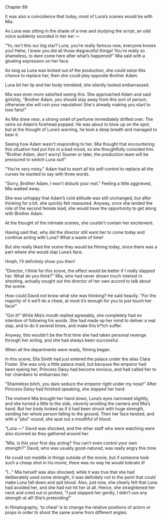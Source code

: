 Chapter 89

It was also a coincidence that today, most of Luna’s scenes would be with Mia.


As Luna was sitting in the shade of a tree and studying the script, an odd voice suddenly sounded in her ear —


"Yo, isn't this our big star? Luna, you’re really famous now, everyone knows you! Hehe, I knew you did all those disgraceful things! You're really so shameless, to dare come here after what’s happened!" Mia said with a gloating expression on her face.


As long as Luna was kicked out of the production, she could seize this chance to replace her, then she could play opposite Brother Adam.


Luna bit her lip and her body trembled; she silently looked embarrassed.


Mia was even more satisfied seeing this. She approached Adam and said girlishly, "Brother Adam, you should stay away from this sort of person, otherwise she will ruin your reputation! She's already making you start to lose fans!"


As Mia drew near, a strong smell of perfume immediately drifted over. The veins on Adam’s forehead popped. He was about to blow up on the spot, but at the thought of Luna’s warning, he took a deep breath and managed to bear it.


Seeing how Adam wasn’t responding to her, Mia thought that encountering this situation had put him in a bad mood, so she thoughtfully consoled him. "Brother Adam, don’t worry! Sooner or later, the production team will be pressured to switch Luna out!"


"You're very noisy." Adam had to exert all his self-control to replace all the curses he wanted to say with three words.


"Sorry, Brother Adam, I won't disturb your rest." Feeling a little aggrieved, Mia walked away.


She was unhappy that Adam’s cold attitude was still unchanged, but after thinking for a bit, she quickly felt reassured. Anyway, once she landed the role of the second female lead, she would have the opportunity to get along with Brother Adam.


At the thought of the intimate scenes, she couldn’t contain her excitement.


Having said that, why did the director still want her to come today and continue acting with Luna? What a waste of time!


But she really liked the scene they would be filming today, since there was a part where she would slap Luna’s face.


Hmph, I’ll definitely show you then!


"Director, I think for this scene, the effect would be better if I really slapped her. What do you think?" Mia, who had never shown much interest in shooting, actually sought out the director of her own accord to talk about the scene.


How could David not know what she was thinking? He said heavily. "For the majority of it we’ll do a cheat, at most it’s enough for you to just touch her face!"


"Got it!" While Mia’s mouth replied agreeably, she completely had no intention of following his words. She had made up her mind to deliver a real slap, and to do it several times, and make this b*tch suffer.


Anyway, this wouldn’t be the first time she had taken personal revenge through her acting, and she had always been successful.


When all the departments were ready, filming began.


In this scene, Ella Smith had just entered the palace under the alias Clara Foster. She was only a little palace maid, but because the emperor had been eyeing her, Princess Daisy had become envious, and had called her to her chambers to embarrass her.


"Shameless bitch, you dare seduce the emperor right under my nose!" After Princess Daisy had finished speaking, she slapped her hard.


The moment Mia brought her hand down, Luna’s eyes narrowed slightly, and she turned a little to the side, cleverly avoiding the camera and Mia’s hand. But her body looked as if it had been struck with huge strength, sending her whole person falling to the ground. Then her face twisted, and with a "ptui" sound, she spat out a mouthful of blood.


"Luna —" David was shocked, and the other staff who were watching were also stunned as they gathered around her.


"Mia, is this your first day acting? You can’t even control your own strength?" David, who was usually good-natured, was really angry this time.


He could not meddle in things outside of the movie, but if someone took such a cheap shot in his movie, there was no way he would tolerate it!


"I…" Mia herself was also shocked; while it was true that she had deliberately used some strength, it was definitely not to the point that could make Luna fall down and spit blood. Also, just now, she clearly felt that Luna had avoided her, and she had not hit her at all. Hence, she straightened her neck and cried out in protest, "I just slapped her gently, I didn’t use any strength at all! She’s pretending!"


In filmatography, ‘to cheat’ is to change the relative positions of actors or props in order to shoot the same scene from different angles.

